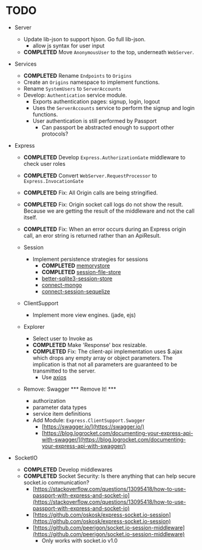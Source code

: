 
# TODO

- Server
	- Update lib-json to support hjson. Go full lib-json.
		- allow js syntax for user input
	- **COMPLETED** Move `AnonymousUser` to the top, underneath `WebServer`.

- Services
	- **COMPLETED** Rename `Endpoints` to `Origins`
	- Create an `Origins` namespace to implement functions.
	- Rename `SystemUsers` to `ServerAccounts`
	- Develop: `Authentication` service module.
		- Exports authentication pages: signup, login, logout
		- Uses the `ServerAccounts` service to perform the signup and login functions.
		- User authentication is still performed by Passport
			- Can passport be abstracted enough to support other protocols?

- Express
	- **COMPLETED** Develop `Express.AuthorizationGate` middleware to check user roles
	- **COMPLETED** Convert `WebServer.RequestProcessor` to `Express.InvocationGate`
	- **COMPLETED** Fix: All Origin calls are being stringified.
	- **COMPLETED** Fix: Origin socket call logs do not show the result. Because we are getting the result of the middleware and not the call itself.
	- **COMPLETED** Fix: When an error occurs during an Express origin call, an eror string is returned rather than an ApiResult.

	- Session
		- Implement persistence strategies for sessions
			- **COMPLETED** [memorystore](https://www.npmjs.com/package/memorystore)
			- **COMPLETED** [session-file-store](https://www.npmjs.com/package/session-file-store)
			- [better-sqlite3-session-store](https://www.npmjs.com/package/better-sqlite3-session-store)
			- [connect-mongo](https://www.npmjs.com/package/connect-mongo)
			- [connect-session-sequelize](https://www.npmjs.com/package/connect-session-sequelize)

	- ClientSupport
		- Implement more view engines. (jade, ejs)

	- Explorer
		- Select user to Invoke as
		- **COMPLETED** Make 'Response' box resizable.
		- **COMPLETED** Fix: The client-api implementation uses $.ajax which drops any empty array or object parameters.
			The implication is that not all parameters are guaranteed to be transmitted to the server.
			- Use [axios](https://github.com/axios/axios)

	- Remove: Swagger *** Remove It! ***
		- authorization
		- parameter data types
		- service item definitions
		- Add Module: `Express.ClientSupport.Swagger`
			- [https://swagger.io/](https://swagger.io/)
			- [https://blog.logrocket.com/documenting-your-express-api-with-swagger/](https://blog.logrocket.com/documenting-your-express-api-with-swagger/)

- SocketIO
	- **COMPLETED** Develop middlewares
	- **COMPLETED** Socket Security: Is there anything that can help secure socket.io communication?
		- [https://stackoverflow.com/questions/13095418/how-to-use-passport-with-express-and-socket-io](https://stackoverflow.com/questions/13095418/how-to-use-passport-with-express-and-socket-io)
		- [https://github.com/oskosk/express-socket.io-session](https://github.com/oskosk/express-socket.io-session)
		- [https://github.com/peerigon/socket.io-session-middleware](https://github.com/peerigon/socket.io-session-middleware)
			- Only works with socket.io v1.0

